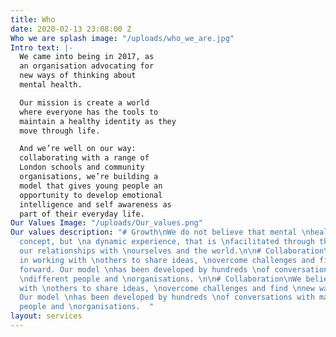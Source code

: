 ```yaml
---
title: Who
date: 2020-02-13 23:08:00 Z
Who we are splash image: "/uploads/who_we_are.jpg"
Intro text: |-
  We came into being in 2017, as
  an organisation advocating for
  new ways of thinking about
  mental health.

  Our mission is create a world
  where everyone has the tools to
  maintain a healthy identity as they
  move through life.

  And we’re well on our way:
  collaborating with a range of
  London schools and community
  organisations, we’re building a
  model that gives young people an
  opportunity to develop emotional
  intelligence and self awareness as
  part of their everyday life.
Our Values Image: "/uploads/Our_values.png"
Our values description: "# Growth\nWe do not believe that mental \nhealth is a fixed
  concept, but \na dynamic experience, that is \nfacilitated through the quality \nof
  our relationships with \nourselves and the world.\n\n# Collaboration\nWe believe
  in working with \nothers to share ideas, \novercome challenges and find \nnew ways
  forward. Our model \nhas been developed by hundreds \nof conversations with many
  \ndifferent people and \norganisations. \n\n# Collaboration\nWe believe in working
  with \nothers to share ideas, \novercome challenges and find \nnew ways forward.
  Our model \nhas been developed by hundreds \nof conversations with many \ndifferent
  people and \norganisations.  "
layout: services
---
```


